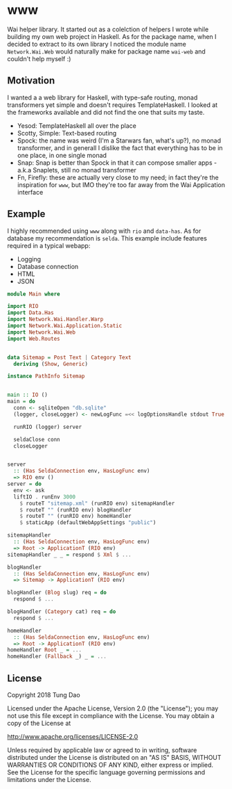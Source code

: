 # www

Wai helper library. It started out as a colelction of helpers I wrote while
building my own web project in Haskell. As for the package name, when I decided
to extract to its own library I noticed the module name `Network.Wai.Web` would
naturally make for package name `wai-web` and couldn't help myself :)

## Motivation

I wanted a a web library for Haskell, with type-safe routing, monad transformers
yet simple and doesn't requires TemplateHaskell. I looked at the frameworks
available and did not find the one that suits my taste.

- Yesod: TemplateHaskell all over the place
- Scotty, Simple: Text-based routing
- Spock: the name was weird (I'm a Starwars fan, what's up?), no monad
  transformer, and in generall I dislike the fact that everything has to be in
  one place, in one single monad
- Snap: Snap is better than Spock in that it can compose smaller apps - a.k.a
  Snaplets, still no monad transformer
- Fn, Firefly: these are actually very close to my need; in fact they're the
  inspiration for `www`, but IMO they're too far away from the Wai Application
  interface

## Example

I highly recommended using `www` along with `rio` and `data-has`. As for
database my recommendation is `selda`. This example include features required in
a typical webapp:

- Logging
- Database connection
- HTML
- JSON

```haskell
module Main where

import RIO
import Data.Has
import Network.Wai.Handler.Warp
import Network.Wai.Application.Static
import Network.Wai.Web
import Web.Routes


data Sitemap = Post Text | Category Text
  deriving (Show, Generic)

instance PathInfo Sitemap


main :: IO ()
main = do
  conn <- sqliteOpen "db.sqlite"
  (logger, closeLogger) <- newLogFunc =<< logOptionsHandle stdout True

  runRIO (logger) server

  seldaClose conn
  closeLogger


server
  :: (Has SeldaConnection env, HasLogFunc env)
  => RIO env ()
server = do
  env <- ask
  liftIO . runEnv 3000
    $ routeT "sitemap.xml" (runRIO env) sitemapHandler
    $ routeT "" (runRIO env) blogHandler
    $ routeT "" (runRIO env) homeHandler
    $ staticApp (defaultWebAppSettings "public")

sitemapHandler
  :: (Has SeldaConnection env, HasLogFunc env)
  => Root -> ApplicationT (RIO env)
sitemapHandler _ _ = respond $ Xml $ ...

blogHandler
  :: (Has SeldaConnection env, HasLogFunc env)
  => Sitemap -> ApplicationT (RIO env)

blogHandler (Blog slug) req = do
  respond $ ...

blogHandler (Category cat) req = do
  respond $ ...

homeHandler
  :: (Has SeldaConnection env, HasLogFunc env)
  => Root -> ApplicationT (RIO env)
homeHandler Root _ = ...
homeHandler (Fallback _) _ = ...
```

## License

Copyright 2018 Tung Dao

Licensed under the Apache License, Version 2.0 (the "License"); you may not use
this file except in compliance with the License. You may obtain a copy of the
License at

http://www.apache.org/licenses/LICENSE-2.0

Unless required by applicable law or agreed to in writing, software distributed
under the License is distributed on an "AS IS" BASIS, WITHOUT WARRANTIES OR
CONDITIONS OF ANY KIND, either express or implied. See the License for the
specific language governing permissions and limitations under the License.
